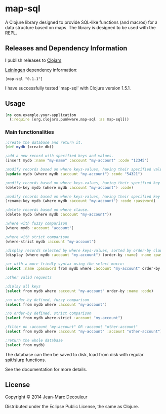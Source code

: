 # map-sql

A Clojure library designed to provide SQL-like functions (and macros) for a data structure based on maps.
The library is designed to be used with the REPL.


## Releases and Dependency Information

I publish releases to [Clojars]

[Leiningen] dependency information:

    [map-sql "0.1.1"]

[Clojars]: http://clojars.org/map-sql
[Leiningen]: http://leiningen.org/

I have successfully tested 'map-sql' with Clojure version 1.5.1.


## Usage

```clj
(ns com.example.your-application
  (:require [org.clojars.punkware.map-sql :as map-sql]))
```

### Main functionalities

```clj
;create the database and return it.
(def mydb (create-db))

;add a new record with specified keys and values.
(insert mydb :name "my-name" :account "my-account" :code "12345")

;modify records based on where keys-values, having their specified value changed, or added, for the specified key.
(update mydb (where mydb :account "my-account") :code "54321")

;modify records based on where keys-values, having their specified key (and associated value) removed.
(delete-key mydb (where mydb :account "my-account") :code)

;modify records based on where keys-values, having their specified key renamed with new name.
(rename-key mydb (where mydb :account "my-account") :code :password)

;delete records based on where clause.
(delete mydb (where mydb :account "my-account"))

;where with fuzzy comparison
(where mydb :account "account")

;where with strict comparison
(where-strict mydb :account "my-account")

;display records selected by where keys-values, sorted by order-by clause. Display specified keys or all if none specified.
(display (where mydb :account "my-account") (order-by :name) :name :password)

;or with a more friedly syntax using the select macro:
(select :name :password from mydb where :account "my-account" order-by :name)

;other valid requests

;diplay all keys
(select from mydb where :account "my-account" order-by :name :code)

;no order-by defined, fuzzy comparison
(select from mydb where :account "my-account")

;no order-by defined, strict comparison
(select from mydb where-strict :account "my-account")

;filter on :account "my-account" OR :account "other-account"
(select from mydb where :account "my-account" :account "other-account")

;return the whole database
(select from mydb)
```

The database can then be saved to disk, load from disk with regular spit/slurp functions.

See the documentation for more details.

## License

Copyright © 2014 Jean-Marc Decouleur

Distributed under the Eclipse Public License, the same as Clojure.
